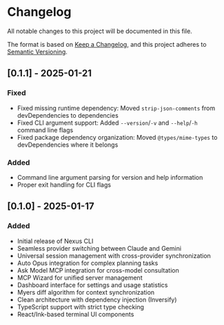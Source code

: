 # Changelog

All notable changes to this project will be documented in this file.

The format is based on [Keep a Changelog](https://keepachangelog.com/en/1.0.0/),
and this project adheres to [Semantic Versioning](https://semver.org/spec/v2.0.0.html).

## [0.1.1] - 2025-01-21

### Fixed

- Fixed missing runtime dependency: Moved `strip-json-comments` from devDependencies to dependencies
- Fixed CLI argument support: Added `--version`/`-v` and `--help`/`-h` command line flags
- Fixed package dependency organization: Moved `@types/mime-types` to devDependencies where it belongs

### Added

- Command line argument parsing for version and help information
- Proper exit handling for CLI flags

## [0.1.0] - 2025-01-17

### Added

- Initial release of Nexus CLI
- Seamless provider switching between Claude and Gemini
- Universal session management with cross-provider synchronization
- Auto Opus integration for complex planning tasks
- Ask Model MCP integration for cross-model consultation
- MCP Wizard for unified server management
- Dashboard interface for settings and usage statistics
- Myers diff algorithm for context synchronization
- Clean architecture with dependency injection (Inversify)
- TypeScript support with strict type checking
- React/Ink-based terminal UI components
